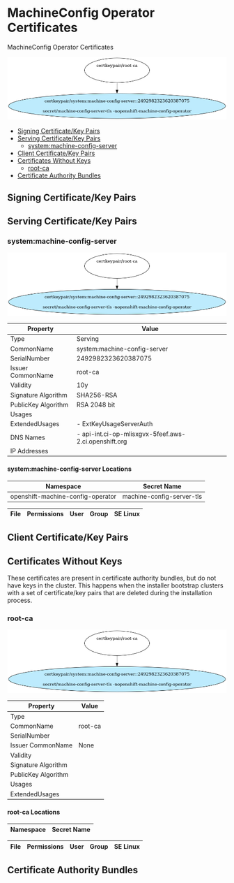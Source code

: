 # MachineConfig Operator Certificates

MachineConfig Operator Certificates

![PKI Graph](cert-flow.png)

- [Signing Certificate/Key Pairs](#signing-certificatekey-pairs)
- [Serving Certificate/Key Pairs](#serving-certificatekey-pairs)
    - [system:machine-config-server](#systemmachine-config-server)
- [Client Certificate/Key Pairs](#client-certificatekey-pairs)
- [Certificates Without Keys](#certificates-without-keys)
    - [root-ca](#root-ca)
- [Certificate Authority Bundles](#certificate-authority-bundles)

## Signing Certificate/Key Pairs

## Serving Certificate/Key Pairs


### system:machine-config-server
![PKI Graph](subcert-systemmachine-config-server2492982323620387075.png)



| Property | Value |
| ----------- | ----------- |
| Type | Serving |
| CommonName | system:machine-config-server |
| SerialNumber | 2492982323620387075 |
| Issuer CommonName | root-ca |
| Validity | 10y |
| Signature Algorithm | SHA256-RSA |
| PublicKey Algorithm | RSA 2048 bit |
| Usages |  |
| ExtendedUsages | - ExtKeyUsageServerAuth |
| DNS Names | - api-int.ci-op-mlisxgvx-5feef.aws-2.ci.openshift.org |
| IP Addresses |  |


#### system:machine-config-server Locations
| Namespace | Secret Name |
| ----------- | ----------- |
| openshift-machine-config-operator | machine-config-server-tls |

| File | Permissions | User | Group | SE Linux |
| ----------- | ----------- | ----------- | ----------- | ----------- |



## Client Certificate/Key Pairs

## Certificates Without Keys

These certificates are present in certificate authority bundles, but do not have keys in the cluster.
This happens when the installer bootstrap clusters with a set of certificate/key pairs that are deleted during the
installation process.


### root-ca
![PKI Graph](subcert-root-ca.png)



| Property | Value |
| ----------- | ----------- |
| Type |  |
| CommonName | root-ca |
| SerialNumber |  |
| Issuer CommonName | None |
| Validity |  |
| Signature Algorithm |  |
| PublicKey Algorithm |   |
| Usages |  |
| ExtendedUsages |  |


#### root-ca Locations
| Namespace | Secret Name |
| ----------- | ----------- |


| File | Permissions | User | Group | SE Linux |
| ----------- | ----------- | ----------- | ----------- | ----------- |



## Certificate Authority Bundles

